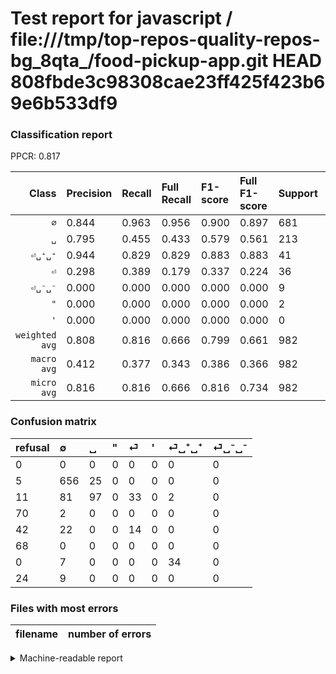 # Test report for javascript / file:///tmp/top-repos-quality-repos-bg_8qta_/food-pickup-app.git HEAD 808fbde3c98308cae23ff425f423b69e6b533df9

### Classification report

PPCR: 0.817

| Class | Precision | Recall | Full Recall | F1-score | Full F1-score | Support | Full Support | PPCR |
|------:|:----------|:-------|:------------|:---------|:---------|:--------|:-------------|:-----|
| `∅` | 0.844| 0.963| 0.956| 0.900| 0.897| 681| 686| 0.993 |
| `␣` | 0.795| 0.455| 0.433| 0.579| 0.561| 213| 224| 0.951 |
| `⏎␣⁺␣⁺` | 0.944| 0.829| 0.829| 0.883| 0.883| 41| 41| 1.000 |
| `⏎` | 0.298| 0.389| 0.179| 0.337| 0.224| 36| 78| 0.462 |
| `⏎␣⁻␣⁻` | 0.000| 0.000| 0.000| 0.000| 0.000| 9| 33| 0.273 |
| `"` | 0.000| 0.000| 0.000| 0.000| 0.000| 2| 72| 0.028 |
| `'` | 0.000| 0.000| 0.000| 0.000| 0.000| 0| 68| 0.000 |
| `weighted avg` | 0.808| 0.816| 0.666| 0.799| 0.661| 982| 1202| 0.817 |
| `macro avg` | 0.412| 0.377| 0.343| 0.386| 0.366| 982| 1202| 0.817 |
| `micro avg` | 0.816| 0.816| 0.666| 0.816| 0.734| 982| 1202| 0.817 |

### Confusion matrix

|refusal|  ∅| ␣| "| ⏎| '| ⏎␣⁺␣⁺| ⏎␣⁻␣⁻| 
|:---|:---|:---|:---|:---|:---|:---|:---|
|0 |0 |0 |0 |0 |0 |0 |0 |
|5 |656 |25 |0 |0 |0 |0 |0 |
|11 |81 |97 |0 |33 |0 |2 |0 |
|70 |2 |0 |0 |0 |0 |0 |0 |
|42 |22 |0 |0 |14 |0 |0 |0 |
|68 |0 |0 |0 |0 |0 |0 |0 |
|0 |7 |0 |0 |0 |0 |34 |0 |
|24 |9 |0 |0 |0 |0 |0 |0 |

### Files with most errors

| filename | number of errors|
|:----:|:-----|

<details>
    <summary>Machine-readable report</summary>
```json
{
  "cl_report": {"\"": {"f1-score": 0.0, "precision": 0.0, "recall": 0.0, "support": 2}, "\u0027": {"f1-score": 0.0, "precision": 0.0, "recall": 0.0, "support": 0}, "macro avg": {"f1-score": 0.3856333691582766, "precision": 0.4116673709079907, "recall": 0.3766922175820824, "support": 982}, "micro avg": {"f1-score": 0.8156822810590632, "precision": 0.8156822810590632, "recall": 0.8156822810590632, "support": 982}, "weighted avg": {"f1-score": 0.798888196145141, "precision": 0.808297242814401, "recall": 0.8156822810590632, "support": 982}, "\u2205": {"f1-score": 0.8998628257887518, "precision": 0.8442728442728443, "recall": 0.9632892804698973, "support": 681}, "\u23ce": {"f1-score": 0.3373493975903615, "precision": 0.2978723404255319, "recall": 0.3888888888888889, "support": 36}, "\u23ce\u2423\u207a\u2423\u207a": {"f1-score": 0.883116883116883, "precision": 0.9444444444444444, "recall": 0.8292682926829268, "support": 41}, "\u23ce\u2423\u207b\u2423\u207b": {"f1-score": 0.0, "precision": 0.0, "recall": 0.0, "support": 9}, "\u2423": {"f1-score": 0.5791044776119403, "precision": 0.7950819672131147, "recall": 0.45539906103286387, "support": 213}},
  "cl_report_full": {"\"": {"f1-score": 0.0, "precision": 0.0, "recall": 0.0, "support": 72}, "\u0027": {"f1-score": 0.0, "precision": 0.0, "recall": 0.0, "support": 68}, "macro avg": {"f1-score": 0.3663711354055132, "precision": 0.4116673709079907, "recall": 0.3425799154328807, "support": 1202}, "micro avg": {"f1-score": 0.7335164835164835, "precision": 0.8156822810590632, "recall": 0.6663893510815307, "support": 1202}, "weighted avg": {"f1-score": 0.6609578537264055, "precision": 0.6815522434295528, "recall": 0.6663893510815307, "support": 1202}, "\u2205": {"f1-score": 0.8967874231032126, "precision": 0.8442728442728443, "recall": 0.956268221574344, "support": 686}, "\u23ce": {"f1-score": 0.224, "precision": 0.2978723404255319, "recall": 0.1794871794871795, "support": 78}, "\u23ce\u2423\u207a\u2423\u207a": {"f1-score": 0.883116883116883, "precision": 0.9444444444444444, "recall": 0.8292682926829268, "support": 41}, "\u23ce\u2423\u207b\u2423\u207b": {"f1-score": 0.0, "precision": 0.0, "recall": 0.0, "support": 33}, "\u2423": {"f1-score": 0.5606936416184971, "precision": 0.7950819672131147, "recall": 0.4330357142857143, "support": 224}},
  "ppcr": 0.8169717138103162
}
```
</details>
